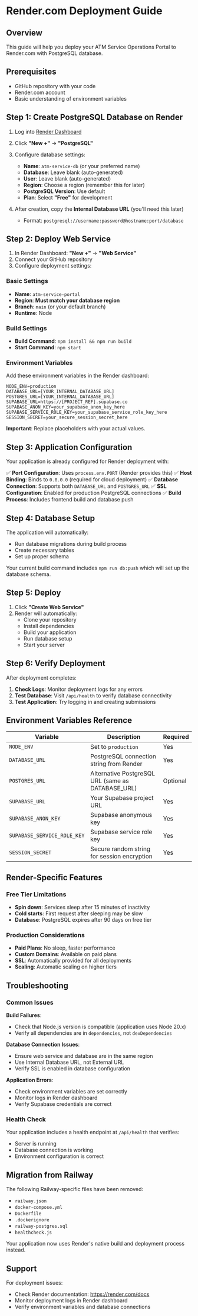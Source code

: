 # Render.com Deployment Guide

## Overview
This guide will help you deploy your ATM Service Operations Portal to Render.com with PostgreSQL database.

## Prerequisites
- GitHub repository with your code
- Render.com account
- Basic understanding of environment variables

## Step 1: Create PostgreSQL Database on Render

1. Log into [Render Dashboard](https://dashboard.render.com)
2. Click **"New +"** → **"PostgreSQL"**
3. Configure database settings:
   - **Name**: `atm-service-db` (or your preferred name)
   - **Database**: Leave blank (auto-generated)
   - **User**: Leave blank (auto-generated)
   - **Region**: Choose a region (remember this for later)
   - **PostgreSQL Version**: Use default
   - **Plan**: Select **"Free"** for development

4. After creation, copy the **Internal Database URL** (you'll need this later)
   - Format: `postgresql://username:password@hostname:port/database`

## Step 2: Deploy Web Service

1. In Render Dashboard: **"New +"** → **"Web Service"**
2. Connect your GitHub repository
3. Configure deployment settings:

### Basic Settings
- **Name**: `atm-service-portal`
- **Region**: **Must match your database region**
- **Branch**: `main` (or your default branch)
- **Runtime**: Node

### Build Settings
- **Build Command**: `npm install && npm run build`
- **Start Command**: `npm start`

### Environment Variables
Add these environment variables in the Render dashboard:

```
NODE_ENV=production
DATABASE_URL=[YOUR_INTERNAL_DATABASE_URL]
POSTGRES_URL=[YOUR_INTERNAL_DATABASE_URL]
SUPABASE_URL=https://[PROJECT_REF].supabase.co
SUPABASE_ANON_KEY=your_supabase_anon_key_here
SUPABASE_SERVICE_ROLE_KEY=your_supabase_service_role_key_here
SESSION_SECRET=your_secure_session_secret_here
```

**Important**: Replace placeholders with your actual values.

## Step 3: Application Configuration

Your application is already configured for Render deployment with:

✅ **Port Configuration**: Uses `process.env.PORT` (Render provides this)
✅ **Host Binding**: Binds to `0.0.0.0` (required for cloud deployment)
✅ **Database Connection**: Supports both `DATABASE_URL` and `POSTGRES_URL`
✅ **SSL Configuration**: Enabled for production PostgreSQL connections
✅ **Build Process**: Includes frontend build and database push

## Step 4: Database Setup

The application will automatically:
- Run database migrations during build process
- Create necessary tables
- Set up proper schema

Your current build command includes `npm run db:push` which will set up the database schema.

## Step 5: Deploy

1. Click **"Create Web Service"**
2. Render will automatically:
   - Clone your repository
   - Install dependencies
   - Build your application
   - Run database setup
   - Start your server

## Step 6: Verify Deployment

After deployment completes:

1. **Check Logs**: Monitor deployment logs for any errors
2. **Test Database**: Visit `/api/health` to verify database connectivity
3. **Test Application**: Try logging in and creating submissions

## Environment Variables Reference

| Variable | Description | Required |
|----------|-------------|----------|
| `NODE_ENV` | Set to `production` | Yes |
| `DATABASE_URL` | PostgreSQL connection string from Render | Yes |
| `POSTGRES_URL` | Alternative PostgreSQL URL (same as DATABASE_URL) | Optional |
| `SUPABASE_URL` | Your Supabase project URL | Yes |
| `SUPABASE_ANON_KEY` | Supabase anonymous key | Yes |
| `SUPABASE_SERVICE_ROLE_KEY` | Supabase service role key | Yes |
| `SESSION_SECRET` | Secure random string for session encryption | Yes |

## Render-Specific Features

### Free Tier Limitations
- **Spin down**: Services sleep after 15 minutes of inactivity
- **Cold starts**: First request after sleeping may be slow
- **Database**: PostgreSQL expires after 90 days on free tier

### Production Considerations
- **Paid Plans**: No sleep, faster performance
- **Custom Domains**: Available on paid plans
- **SSL**: Automatically provided for all deployments
- **Scaling**: Automatic scaling on higher tiers

## Troubleshooting

### Common Issues

**Build Failures**:
- Check that Node.js version is compatible (application uses Node 20.x)
- Verify all dependencies are in `dependencies`, not `devDependencies`

**Database Connection Issues**:
- Ensure web service and database are in the same region
- Use Internal Database URL, not External URL
- Verify SSL is enabled in database configuration

**Application Errors**:
- Check environment variables are set correctly
- Monitor logs in Render dashboard
- Verify Supabase credentials are correct

### Health Check
Your application includes a health endpoint at `/api/health` that verifies:
- Server is running
- Database connection is working
- Environment configuration is correct

## Migration from Railway

The following Railway-specific files have been removed:
- `railway.json`
- `docker-compose.yml`
- `Dockerfile`
- `.dockerignore`
- `railway-postgres.sql`
- `healthcheck.js`

Your application now uses Render's native build and deployment process instead.

## Support

For deployment issues:
- Check Render documentation: https://render.com/docs
- Monitor deployment logs in Render dashboard
- Verify environment variables and database connections